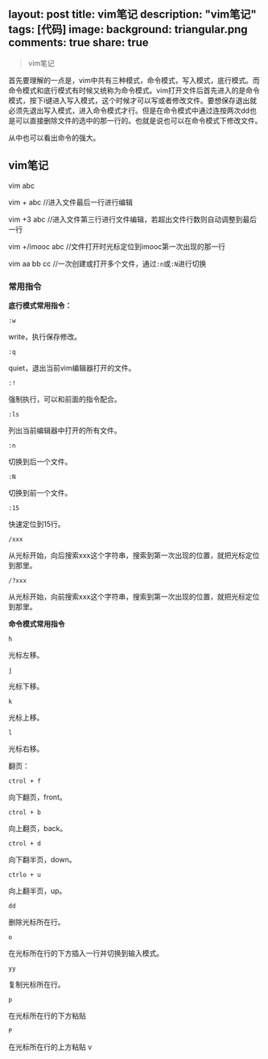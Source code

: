 layout: post
title: vim笔记
description: "vim笔记"
tags: [代码]
image:
background: triangular.png
comments: true
share: true
---

>vim笔记

首先要理解的一点是，vim中共有三种模式，命令模式，写入模式，底行模式。而命令模式和底行模式有时候又统称为命令模式。vim打开文件后首先进入的是命令模式，按下i键进入写入模式，这个时候才可以写或者修改文件。要想保存退出就必须先退出写入模式，进入命令模式才行。但是在命令模式中通过连按两次dd也是可以直接删除文件的选中的那一行的。也就是说也可以在命令模式下修改文件。

从中也可以看出命令的强大。

## vim笔记

vim abc

vim + abc	//进入文件最后一行进行编辑

vim +3 abc	//进入文件第三行进行文件编辑，若超出文件行数则自动调整到最后一行

vim +/imooc abc	//文件打开时光标定位到imooc第一次出现的那一行

vim aa bb cc	//一次创建或打开多个文件，通过```:n```或```:N```进行切换

### 常用指令

**底行模式常用指令：**

	:w

write，执行保存修改。

	:q

quiet，退出当前vim编辑器打开的文件。

	:!

强制执行，可以和前面的指令配合。

	:ls

列出当前编辑器中打开的所有文件。

	:n

切换到后一个文件。

	:N

切换到前一个文件。

	:15

快速定位到15行。

	/xxx

从光标开始，向后搜索xxx这个字符串，搜索到第一次出现的位置，就把光标定位到那里。

	/?xxx

从光标开始，向前搜索xxx这个字符串，搜索到第一次出现的位置，就把光标定位到那里。

**命令模式常用指令**

	h

光标左移。

	j

光标下移。

	k

光标上移。

	l

光标右移。

翻页：

	ctrol + f

向下翻页，front。

	ctrol + b

向上翻页，back。

	ctrol + d

向下翻半页，down。

	ctrlo + u

向上翻半页，up。

	dd

删除光标所在行。

	o

在光标所在行的下方插入一行并切换到输入模式。

	yy

复制光标所在行。

	p

在光标所在行的下方粘贴

	P

在光标所在行的上方粘贴
v